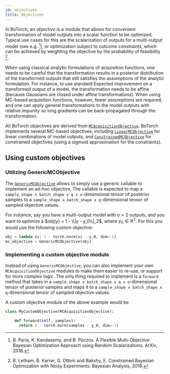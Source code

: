 ```yaml
---
id: objectives
title: Objectives
---
```



In BoTorch, an *objective* is a module that allows for convenient transformation
of model outputs into a scalar function to be optimized.
Typical use cases for this are the scalarization of outputs for a multi-output
model (see e.g. [^RandScal]), or optimization subject to outcome constraints,
which can be achieved by weighting the objective by the probability of
feasibility [^NoisyEI].

When using classical analytic formulations of acquisition functions, one needs
to be careful that the transformation results in a posterior distribution of the
transformed outputs that still satisfies the assumptions of the analytic
formulation. For instance, to use standard Expected Improvement on a transformed
output of a model, the transformation needs to be affine (because Gaussians are
closed under affine transformations).
When using MC-based acquisition functions, however, fewer assumptions are
required, and one can apply general transformations to the model outputs with
relative impunity so long gradients can be back-propagated through the
transformation.

All BoTorch objectives are derived from
[`MCAcquisitionObjective`](../api/acquisition.html#mcacquisitionobjective).
BoTorch implements several MC-based objectives, including
[`LinearMCObjective`](../api/acquisition.html#linearmcobjective) for linear
combinations of model outputs, and
[`ConstrainedMCObjective`](../api/acquisition.html#constrainedmcobjective) for
constrained objectives (using a sigmoid approximation for the constraints).


## Using custom objectives

### Utilizing GenericMCObjective

The [`GenericMCObjective`](../api/acquisition.html#genericmcobjective) allows
to simply use a generic callable to implement an ad-hoc objective. The callable
is expected to map a `sample_shape x batch_shape x q x o`-dimensional tensor of
posterior samples to a `sample_shape x batch_shape x q`-dimensional tensor of
sampled objective values.

For instance, say you have a multi-output model with $o=2$ outputs, and you want
to optimize a $obj(y) = 1 - \\|y - y_0\\|_2$, where $y_0 \in \mathbb{R}^2$.
For this you would use the following custom objective:
```python
obj = lambda xi: 1 - torch.norm(xi - y_0, dim=-1)
mc_objective = GenericMCObjective(obj)
```

### Implementing a custom objective module

Instead of using `GenericMCObjective`, you can also implement your own
`MCAcquisitionObjective` modules to make them easier to re-use, or support
for more complex logic. The only thing required to implement
is a `forward` method that takes in a
`sample_shape x batch_shape x q x o`-dimensional tensor of
posterior samples and maps it to a
`sample_shape x batch_shape x q`-dimensional tensor of sampled objective values.

A custom objective module of the above example would be
```python
class MyCustomObjective(MCAcquisitionObjective):

    def forward(self, samples):
      return 1 - torch.norm(samples - y_0, dim=-1)
```


[^RandScal]: B. Paria, K. Kandasamy, and B. Póczos. A Flexible Multi-Objective
Bayesian Optimization Approach using Random Scalarizations. ArXiv, 2018.

[^NoisyEI]: B. Letham, B. Karrer, G. Ottoni and Bakshy, E. Constrained Bayesian
Optimization with Noisy Experiments. Bayesian Analysis, 2018.
